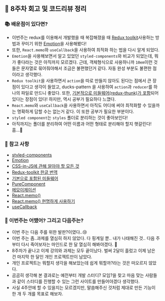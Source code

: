 ## 🚀 8주차 회고 및 코드리뷰 정리

### 📚 배운점이 있다면?

- 이번주는 redux를 이용해서 개발했을 때 복잡해졌을 때 [Redux toolkit](https://redux-toolkit.js.org/)사용하는 방법과 꾸미기 위한 [Emotion](https://emotion.sh/docs/introduction)을 사용해봤다!
- 또한, `React.memo`와 `useCallback`을 사용하여 최적화 하는 법을 다시 알게 되었다.
- `Emotion`을 사용해보면서 알고 있었던 `styled-components`와 비교가 되었는데, 뭐가 좋다라는 것은 아직까지 모르겠다. 근데, 객체형식으로 사용하니까 `10em`이런 것들은 문자열로 묶어줘야해서 조금은 불편했던거 같다. 자동 완성 부분도 불편한 점이라고 생각했다.
- `Redux toolkit`을 사용하면서 `action`을 따로 만들지 않아도 된다는 점에서 큰 장점이 있다고 생각이 들었고, ducks-pattern 을 사용하여 `action`과 `reducer`를 하나의 파일로 만드니 좋았다. 또한, [기본적으로 미들웨어(redux-thunk)가 포함](https://redux-toolkit.js.org/api/getDefaultMiddleware#included-default-middleware)되어 있다는 장점이 있다!  하지만, 역시 공부가 필요하다 느꼈다.
- `React.memo`와 `useCallback`을 사용하면서 아직도 어디에 써야 최적화할 수 있을까는 
명확하게 답할 수는 없는거 같다. 이 또한 공부가 필요한 부분이다.
- `styled component`는 `styles` 폴더로 분리하는 것이 좋아보인다!
- 아직까지는 폴더를 분리하여 어떤 이름과 어떤 형태로 분리해야 할지 햇갈린다! 흠...🤔


### 📌 참고 사항
- [styled-components](https://styled-components.com/)
- [Emotion](https://emotion.sh/docs/introduction)
- [CSS-in-JS에 관해 알아야 할 모든 것](https://d0gf00t.tistory.com/22)
- [Redux-toolkit 한글 번역](https://soyoung210.github.io/redux-toolkit/tutorials/basic-tutorial/)
- [기본으로 포함된 미들웨어](https://redux-toolkit.js.org/api/getDefaultMiddleware#included-default-middleware)
- [PureComponent](https://ko.reactjs.org/docs/react-api.html#reactpurecomponent)
- [메모이제이션](https://ko.wikipedia.org/wiki/%EB%A9%94%EB%AA%A8%EC%9D%B4%EC%A0%9C%EC%9D%B4%EC%85%98)
- [React.memo()]()
- [React.memo() 현명하게 사용하기](https://ui.toast.com/weekly-pick/ko_20190731)
- [useCallback](https://ko.reactjs.org/docs/hooks-reference.html#usecallback)

### 🤔 이번주는 어땠어? 그리고 다음주는?
- 이번 주는 다음 주를 위한 발판?이였다..😢
- 이번 주는 좀..과제를 열심히 하지 않았다. 다 핑계일 뿐.. 내가 나태해진 것.. 다음 주부터 다시 죽어보자는 마인드로 한 달 열심히 해봐야겠다. 😤
- 8주차가 끝나고 이제 강의와 과제는 모두 끝이났다. 벌써 2달이 흘렀고 이제 남은 건 마지막 한 달인 개인 프로젝트만이 남았다.
- 개인 프로젝트는 뭐할지 생각을 해보았는데 쉽게 뭐할까?라는 것은 떠오르지 않았다. 
- 곰곰히 생각해 본 결과로는 예전부터 개발 스터디? 모임?을 찾고 마음 맞는 사람들과 같이 스터디를 진행할 수 있는 그런 사이트를 만들어야겠다 생각했다.
- 사실 4주안에 할 수 있을지는 모르겠지만, 말씀해주신 것처럼 제대로 만든 기능이 한 개 두 개를 목표로 해보자.